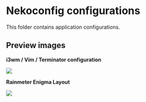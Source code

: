 # Nekoconfig configurations #

This folder contains application configurations.

## Preview images ##

**i3wm / Vim / Terminator configuration**

![](https://github.com/Catlinman/Nekoconfig/blob/master/screenshots/i3.png)

**Rainmeter Enigma Layout**

![](https://github.com/Catlinman/Nekoconfig/blob/master/screenshots/rainmeter.png)